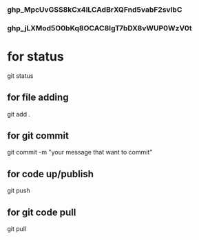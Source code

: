 ### 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
### 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
# for status 
git status 

## for file adding 
git add .

## for git commit
git commit -m "your message that want to commit"

## for code up/publish
git push

## for git code pull 
git pull

